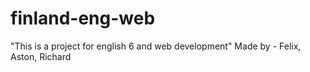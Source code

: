 # finland-eng-web
"This is a project for english 6 and web development"
Made by - Felix, Aston, Richard
